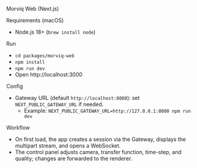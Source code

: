 Morviq Web (Next.js)

Requirements (macOS)
- Node.js 18+ (`brew install node`)

Run
- `cd packages/morviq-web`
- `npm install`
- `npm run dev`
- Open http://localhost:3000

Config
- Gateway URL (default `http://localhost:8080`): set `NEXT_PUBLIC_GATEWAY_URL` if needed.
  - Example: `NEXT_PUBLIC_GATEWAY_URL=http://127.0.0.1:8080 npm run dev`

Workflow
- On first load, the app creates a session via the Gateway, displays the multipart stream, and opens a WebSocket.
- The control panel adjusts camera, transfer function, time-step, and quality; changes are forwarded to the renderer.
